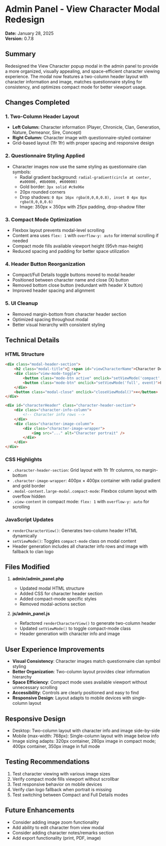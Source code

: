 # Admin Panel - View Character Modal Redesign

**Date:** January 28, 2025  
**Version:** 0.7.8

## Summary

Redesigned the View Character popup modal in the admin panel to provide a more organized, visually appealing, and space-efficient character viewing experience. The modal now features a two-column header layout with character information and image, matches questionnaire styling for consistency, and optimizes compact mode for better viewport usage.

## Changes Completed

### 1. Two-Column Header Layout
- **Left Column:** Character information (Player, Chronicle, Clan, Generation, Nature, Demeanor, Sire, Concept)
- **Right Column:** Character image with questionnaire-styled container
- Grid-based layout (1fr 1fr) with proper spacing and responsive design

### 2. Questionnaire Styling Applied
- Character images now use the same styling as questionnaire clan symbols:
  - Radial gradient background: `radial-gradient(circle at center, #a00000, #8b0000, #600000)`
  - Gold border: `3px solid #c9a96e`
  - 20px rounded corners
  - Drop shadows: `0 8px 16px rgba(0,0,0,0.8), inset 0 4px 8px rgba(0,0,0,0.6)`
  - Image: 350px × 350px with 25px padding, drop-shadow filter

### 3. Compact Mode Optimization
- Flexbox layout prevents modal-level scrolling
- Content area uses `flex: 1` with `overflow-y: auto` for internal scrolling if needed
- Compact mode fills available viewport height (95vh max-height)
- Reduced spacing and padding for better space utilization

### 4. Header Button Reorganization
- Compact/Full Details toggle buttons moved to modal header
- Positioned between character name and close (X) button
- Removed bottom close button (redundant with header X button)
- Improved header spacing and alignment

### 5. UI Cleanup
- Removed margin-bottom from character header section
- Optimized spacing throughout modal
- Better visual hierarchy with consistent styling

## Technical Details

### HTML Structure
```html
<div class="modal-header-section">
    <h2 class="modal-title">📄 <span id="viewCharacterName">Character Details</span></h2>
    <div class="view-mode-toggle">
        <button class="mode-btn active" onclick="setViewMode('compact', event)">Compact</button>
        <button class="mode-btn" onclick="setViewMode('full', event)">Full Details</button>
    </div>
    <button class="modal-close" onclick="closeViewModal()">×</button>
</div>

<div id="characterHeader" class="character-header-section">
    <div class="character-info-column">
        <!-- Character info rows -->
    </div>
    <div class="character-image-column">
        <div class="character-image-wrapper">
            <img src="..." alt="Character portrait" />
        </div>
    </div>
</div>
```

### CSS Highlights
- `.character-header-section`: Grid layout with 1fr 1fr columns, no margin-bottom
- `.character-image-wrapper`: 400px × 400px container with radial gradient and gold border
- `.modal-content.large-modal.compact-mode`: Flexbox column layout with overflow hidden
- `.view-content` in compact mode: `flex: 1` with `overflow-y: auto` for scrolling

### JavaScript Updates
- `renderCharacterView()`: Generates two-column header HTML dynamically
- `setViewMode()`: Toggles `compact-mode` class on modal content
- Header generation includes all character info rows and image with fallback to clan logo

## Files Modified

1. **admin/admin_panel.php**
   - Updated modal HTML structure
   - Added CSS for character header section
   - Added compact-mode specific styles
   - Removed modal-actions section

2. **js/admin_panel.js**
   - Refactored `renderCharacterView()` to generate two-column header
   - Updated `setViewMode()` to toggle compact-mode class
   - Header generation with character info and image

## User Experience Improvements

- **Visual Consistency**: Character images match questionnaire clan symbol styling
- **Better Organization**: Two-column layout provides clear information hierarchy
- **Space Efficiency**: Compact mode uses available viewport without unnecessary scrolling
- **Accessibility**: Controls are clearly positioned and easy to find
- **Responsive Design**: Layout adapts to mobile devices with single-column layout

## Responsive Design

- Desktop: Two-column layout with character info and image side-by-side
- Mobile (max-width: 768px): Single-column layout with image below info
- Image sizing adapts: 320px container, 280px image in compact mode; 400px container, 350px image in full mode

## Testing Recommendations

1. Test character viewing with various image sizes
2. Verify compact mode fills viewport without scrollbar
3. Test responsive behavior on mobile devices
4. Verify clan logo fallback when portrait is missing
5. Test switching between Compact and Full Details modes

## Future Enhancements

- Consider adding image zoom functionality
- Add ability to edit character from view modal
- Consider adding character notes/remarks section
- Add export functionality (print, PDF, image)

